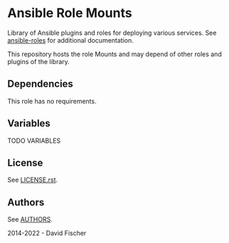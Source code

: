 # Ansible Role Mounts

Library of Ansible plugins and roles for deploying various services.
See [ansible-roles](https://github.com/davidfischer-ch/ansible-roles) for additional documentation.

This repository hosts the role Mounts and may depend of other roles and plugins of the library.

## Dependencies

This role has no requirements.

## Variables

TODO VARIABLES

## License

See [LICENSE.rst](LICENSE.rst).

## Authors

See [AUTHORS](AUTHORS).

2014-2022 - David Fischer
